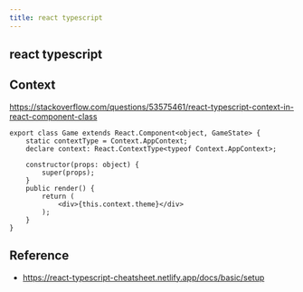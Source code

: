 ```yaml
---
title: react typescript
---
```


## react typescript



## Context
https://stackoverflow.com/questions/53575461/react-typescript-context-in-react-component-class

```
export class Game extends React.Component<object, GameState> {
    static contextType = Context.AppContext;
    declare context: React.ContextType<typeof Context.AppContext>;

    constructor(props: object) {
        super(props);
    }
    public render() {
        return (
            <div>{this.context.theme}</div>
        );
    }
}
```

## Reference
- https://react-typescript-cheatsheet.netlify.app/docs/basic/setup

